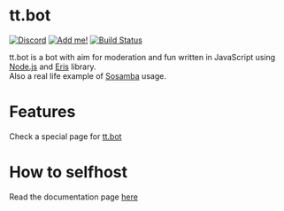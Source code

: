 # tt.bot 
[![Discord][discord shield]][discord invite] [![Add me!][tt.bot add shield]][tt.bot invite]
[![Build Status][gh shield]][gh]

tt.bot is a bot with aim for moderation and fun written in JavaScript using [Node.js] and [Eris] library.  
Also a real life example of [Sosamba] usage.

# Features
Check a special page for [tt.bot](https://tttie.github.io/ttbot)

# How to selfhost
Read the documentation page [here](./docs/Selfhosting.md)


[discord shield]: https://discordapp.com/api/guilds/195865382039453697/widget.png?style=shield
[discord invite]: https://discord.gg/pGN5dMq
[tt.bot add shield]: https://img.shields.io/badge/tt.bot-add%20to%20your%20server-brightgreen.svg?style=flat-square
[tt.bot invite]: https://discordapp.com/oauth2/authorize?scope=bot&client_id=195506253806436353&permissions=-1&response_type=code
[gh shield]: https://github.com/tt-bot-dev/tt.bot/build/badge.svg
[gh]: https://github.com/tt-bot-dev/tt.bot/actions
[Node.js]: https://nodejs.org
[Eris]: https://github.com/abalabahaha/eris
[sosamba]: https://github.com/tt-bot-dev/sosamba